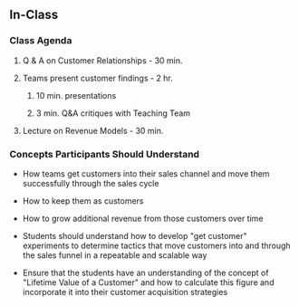 ## In-Class

### Class Agenda

1. Q & A on Customer Relationships - 30 min.

2. Teams present customer findings - 2 hr.

    1. 10 min. presentations

    2. 3 min. Q&A critiques with Teaching Team

3. Lecture on Revenue Models - 30 min.

### Concepts Participants Should Understand

* How teams get customers into their sales channel and move them successfully through the sales cycle

* How to keep them as customers

* How to grow additional revenue from those customers over time

* Students should understand how to develop "get customer" experiments to determine tactics that move customers into and through the sales funnel in a repeatable and scalable way

* Ensure that the students have an understanding of the concept of "Lifetime Value of a Customer" and how to calculate this figure and incorporate it into their customer acquisition strategies
